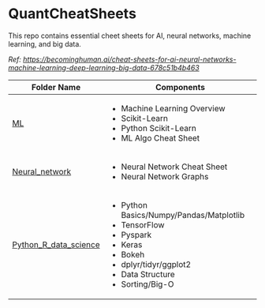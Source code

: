 # QuantCheatSheets

This repo contains essential cheet sheets for AI, neural networks, machine learning, and big data. 

*Ref: https://becominghuman.ai/cheat-sheets-for-ai-neural-networks-machine-learning-deep-learning-big-data-678c51b4b463*

Folder Name | Components
-----------|-----------
[ML](../../tree/master/ML)| <ul> <li>Machine Learning Overview </li> <li>Scikit-Learn</li> <li>Python Scikit-Learn</li> <li>ML Algo Cheat Sheet</li> </ul>
[Neural_network](../../tree/master/Neural_network)| <ul> <li>Neural Network Cheat Sheet</li> <li>Neural Network Graphs </li> </ul>
[Python_R_data_science](../../tree/master/Python_R_data_science)| <ul> <li> Python Basics/Numpy/Pandas/Matplotlib</li> <li> TensorFlow</li> <li>Pyspark </li><li> Keras</li> <li> Bokeh</li> <li>dplyr/tidyr/ggplot2 </li><li>Data Structure </li><li>Sorting/Big-O </li> </ul>

